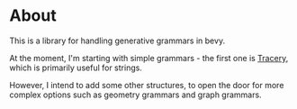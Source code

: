 # About
This is a library for handling generative grammars in bevy.

At the moment, I'm starting with simple grammars - the first one is [Tracery](https://github.com/galaxykate/tracery), which is primarily useful for strings.

However, I intend to add some other structures, to open the door for more complex options such as geometry grammars and graph grammars.